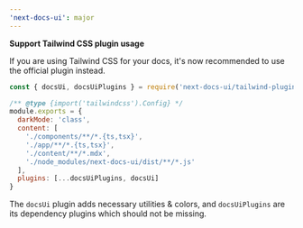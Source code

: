 ```yaml
---
'next-docs-ui': major
---
```


**Support Tailwind CSS plugin usage**

If you are using Tailwind CSS for your docs, it's now recommended to use the official plugin instead.

```js
const { docsUi, docsUiPlugins } = require('next-docs-ui/tailwind-plugin')

/** @type {import('tailwindcss').Config} */
module.exports = {
  darkMode: 'class',
  content: [
    './components/**/*.{ts,tsx}',
    './app/**/*.{ts,tsx}',
    './content/**/*.mdx',
    './node_modules/next-docs-ui/dist/**/*.js'
  ],
  plugins: [...docsUiPlugins, docsUi]
}
```

The `docsUi` plugin adds necessary utilities & colors, and `docsUiPlugins` are its dependency plugins which should not be missing.